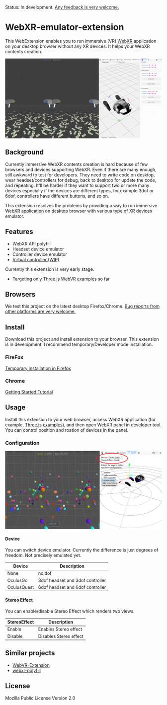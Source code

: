 Status: In development. [Any feedback is very welcome.](https://github.com/MozillaReality/WebXR-emulator-extension/issues)

# WebXR-emulator-extension

This WebExtension enables you to run immersive (VR) [WebXR](https://www.w3.org/TR/webxr/) application on your desktop browser without any XR devices.
It helps your WebXR contents creation.

![Screenshot](./screenshots/screenshot.gif)


## Background

Currently immersive WebXR contents creation is hard because of few browsers and devices supporting WebXR.
Even if there are many enough, still awkward to test for developers.
They need to write code on desktop, wear headset/controllers for debug, back to desktop for update the code, and repeating.
It'll be harder if they want to support two or more many devices especially if the devices are different types,
for example 3dof or 6dof, controllers have different buttons, and so on.

This extension resolves the problems by providing a way to run immersive WebXR application on desktop browser with various type of XR devices emulator.


## Features

- WebXR API polyfill
- Headset device emulator
- Controller device emulator
- [Virtual controller (WIP)](./screenshots/virtual-controller.gif)

Currently this extension is very early stage. 

- Targeting only [Three.js WebVR examples](https://threejs.org/examples/?q=webvr) so far

## Browsers

We test this project on the latest desktop Firefox/Chrome. [Bug reports from other platforms are very welcome.](https://github.com/MozillaReality/WebXR-emulator-extension/issues)

## Install

Download this project and install extension to your browser. This extension is in development. I recommend temporary/Developer mode installation.

### FireFox

[Temporary installation in Firefox](https://developer.mozilla.org/en-US/docs/Mozilla/Add-ons/WebExtensions/Temporary_Installation_in_Firefox)

### Chrome

[Getting Started Tutorial](https://developer.chrome.com/extensions/getstarted)


## Usage

Install this extension to your web browser, access WebXR application (for example, [Three.js examples](https://threejs.org/examples/?q=webvr)), and then open WebXR panel in developer tool. You can control position and roation of devices in the panel.

### Configuration

![Configuration](./screenshots/configuration.png)

#### Device

You can switch device emulator. Currently the difference is just degrees of freedom. Not precisely emulated yet.

| Device | Description |
| ---- | ---- |
| None | no dof |
| OculusGo | 3dof headset and 3dof controller |
| OculusQuest | 6dof headset and 6dof controller |

#### Stereo Effect

You can enable/disable Stereo Effect which renders two views.

| StereoEffect | Description |
| ---- | ---- |
| Enable | Enables Stereo effect |
| Disable | Disables Stereo effect |


## Similar projects

- [WebVR-Extension](https://github.com/spite/WebVR-Extension)
- [webxr-polyfill](https://github.com/immersive-web/webxr-polyfill)


## License

Mozilla Public License Version 2.0
